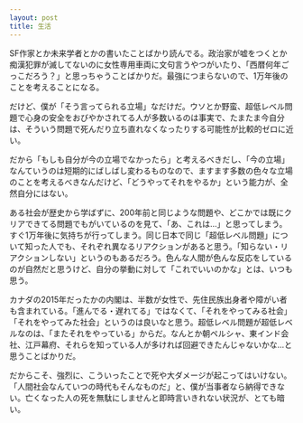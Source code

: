 ```yaml
---
layout: post
title: 生活
---
```

SF作家とか未来学者とかの書いたことばかり読んでる。政治家が嘘をつくとか痴漢犯罪が滅してないのに女性専用車両に文句言うやつがいたり、「西暦何年ごっこだろう？」と思っちゃうことばかりだ。最強につまらないので、1万年後のことを考えることになる。

だけど、僕が「そう言ってられる立場」なだけだ。ウソとか野蛮、超低レベル問題で心身の安全をおびやかされてる人が多数いるのは事実で、たまたま今自分は、そういう問題で死んだり立ち直れなくなったりする可能性が比較的ゼロに近い。

だから「もしも自分が今の立場でなかったら」と考えるべきだし、「今の立場」なんていうのは短期的にばしばし変わるものなので、ますます多数の色々な立場のことを考えるべきなんだけど、「どうやってそれをやるか」という能力が、全然自分にはない。

ある社会が歴史から学ばずに、200年前と同じような問題や、どこかでは既にクリアできてる問題でもがいているのを見て、「あ、これは…」と思ってしまう。すぐ1万年後に気持ちが行ってしまう。同じ日本で同じ「超低レベル問題」について知った人でも、それぞれ異なるリアクションがあると思う。「知らない・リアクションしない」というのもあるだろう。色んな人間が色んな反応をしているのが自然だと思うけど、自分の挙動に対して「これでいいのかな」とは、いつも思う。

カナダの2015年だったかの内閣は、半数が女性で、先住民族出身者や障がい者も含まれている。「進んでる・遅れてる」ではなくて、「それをやってみる社会」「それをやってみた社会」というのは良いなと思う。超低レベル問題が超低レベルなのは、「またそれをやっている」からだ。なんとか朝ペルシャ、東インド会社、江戸幕府、それらを知っている人が多ければ回避できたんじゃないかな…と思うことばかりだ。

だからこそ、強烈に、こういったことで死や大ダメージが起こってはいけない。「人間社会なんていつの時代もそんなものだ」と、僕が当事者なら納得できない。亡くなった人の死を無駄にしませんと即時言いきれない状況が、とても暗い。
